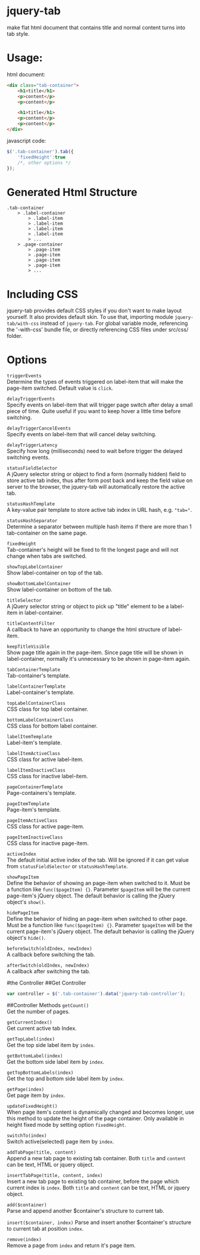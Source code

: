 # jquery-tab
make flat html document that contains title and normal content turns into tab style.

# Usage:

html document:
``` html
<div class="tab-container">
	<h1>title</h1>
	<p>content</p>
	<p>content</p>

	<h1>title</h1>
	<p>content</p>
	<p>content</p>
</div>
```

javascript code:
``` javascript
$('.tab-container').tab({
	'fixedHeight':true
	/*, other options */
});
```

# Generated Html Structure
```
.tab-container
	> .label-container
		> .label-item
		> .label-item
		> .label-item
		> .label-item
		> ...
	> .page-container
		> .page-item
		> .page-item
		> .page-item
		> .page-item
		> ...
```

# Including CSS
jquery-tab provides default CSS styles if you don't want to make layout yourself. It also provides default skin.
To use that, importing module `jquery-tab/with-css` instead of `jquery-tab`.
For global variable mode, referencing the '-with-css' bundle file, or directly referencing CSS files under src/css/ folder.

# Options
`triggerEvents`  
Determine the types of events triggered on label-item that will make the page-item switched.
Default value is `click`.

`delayTriggerEvents`  
Specify events on label-item that will trigger page switch after delay a small piece of time.
Quite useful if you want to keep hover a little time before switching.

`delayTriggerCancelEvents`  
Specify events on label-item that will cancel delay switching.

`delayTriggerLatency`  
Specify how long (milliseconds) need to wait before trigger the delayed switching events.

`statusFieldSelector`  
A jQuery selector string or object to find a form (normally hidden) field to store active tab index, thus after form post back and keep the field value on server to the browser, the jquery-tab will automatically restore the active tab.

`statusHashTemplate`  
A key-value pair template to store active tab index in URL hash, e.g. `"tab="`.

`statusHashSeparator`  
Determine a separator between multiple hash items if there are more than 1 tab-container on the same page.

`fixedHeight`  
Tab-container's height will be fixed to fit the longest page and will not change when tabs are switched.

`showTopLabelContainer`  
Show label-container on top of the tab.

`showBottomLabelContainer`  
Show label-container on bottom of the tab.

`titleSelector`  
A jQuery selector string or object to pick up "title" element to be a label-item in label-container.

`titleContentFilter`  
A callback to have an opportunity to change the html structure of label-item.

`keepTitleVisible`  
Show page title again in the page-item. Since page title will be shown in label-container, normally it's unnecessary to be shown in page-item again.

`tabContainerTemplate`  
Tab-container's template.

`labelContainerTemplate`  
Label-container's template.

`topLabelContainerClass`  
CSS class for top label container.

`bottomLabelContainerClass`  
CSS class for bottom label container.

`labelItemTemplate`  
Label-item's template.

`labelItemActiveClass`  
CSS class for active label-item.

`labelItemInactiveClass`  
CSS class for inactive label-item.

`pageContainerTemplate`  
Page-containers's template.

`pageItemTemplate`  
Page-item's template.

`pageItemActiveClass`  
CSS class for active page-item.

`pageItemInactiveClass`  
CSS class for inactive page-item.

`activeIndex`  
The default initial active index of the tab. Will be ignored if it can get value from `statusFieldSelector` or `statusHashTemplate`.

`showPageItem`  
Define the behavior of showing an page-item when switched to it.
Must be a function like `func($pageItem) {}`. Parameter `$pageItem` will be the current page-item's jQuery object.
The default behavior is calling the jQuery object's `show()`.

`hidePageItem`    
Define the behavior of hiding an page-item when switched to other page.
Must be a function like `func($pageItem) {}`. Parameter `$pageItem` will be the current page-item's jQuery object.
The default behavior is calling the jQuery object's `hide()`.

`beforeSwitch(oldIndex, newIndex)`  
A callback before switching the tab.

`afterSwitch(oldIndex, newIndex)`  
A callback after switching the tab.

#the Controller
##Get Controller
``` javascript
var controller = $('.tab-container').data('jquery-tab-controller');
```

##Controller Methods
`getCount()`  
Get the number of pages.

`getCurrentIndex()`  
Get current active tab Index.

`getTopLabel(index)`  
Get the top side label item by `index`.

`getBottomLabel(index)`  
Get the bottom side label item by `index`.

`getTopBottomLabels(index)`  
Get the top and bottom side label item by `index`.

`getPage(index)`  
Get page item by `index`.

`updateFixedHeight()`  
When page item's content is dynamically changed and becomes longer, use this method to update the height of the page container.
Only available in height fixed mode by setting option `fixedHeight`.

`switchTo(index)`  
Switch active(selected) page item by `index`.

`addTabPage(title, content)`  
Append a new tab page to existing tab container. Both `title` and `content` can be text, HTML or jquery object.

`insertTabPage(title, content, index)`  
Insert a new tab page to existing tab container, before the page which current index is `index`. Both `title` and `content` can be text, HTML or jquery object.

`add($container)`  
Parse and append another $container's structure to current tab. 

`insert($container, index)`
Parse and insert another $container's structure to current tab at position `index`.

`remove(index)`  
Remove a page from `index` and return it's page item.